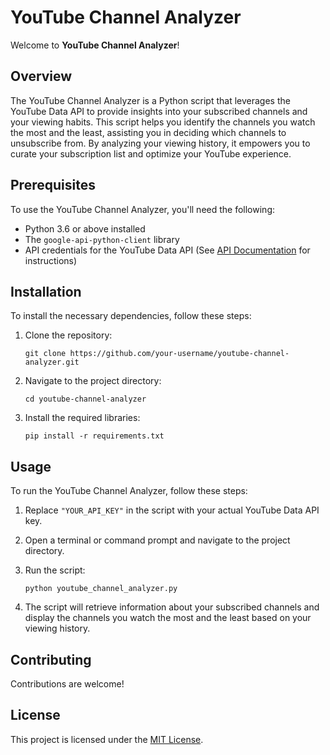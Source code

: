 # YouTube Channel Analyzer

Welcome to **YouTube Channel Analyzer**!

## Overview

The YouTube Channel Analyzer is a Python script that leverages the YouTube Data API to provide insights into your subscribed channels and your viewing habits. This script helps you identify the channels you watch the most and the least, assisting you in deciding which channels to unsubscribe from. By analyzing your viewing history, it empowers you to curate your subscription list and optimize your YouTube experience.

## Prerequisites

To use the YouTube Channel Analyzer, you'll need the following:

- Python 3.6 or above installed
- The `google-api-python-client` library
- API credentials for the YouTube Data API (See [API Documentation](https://developers.google.com/youtube/v3/getting-started) for instructions)

## Installation

To install the necessary dependencies, follow these steps:

1. Clone the repository:

    ```shell
    git clone https://github.com/your-username/youtube-channel-analyzer.git
    ```

2. Navigate to the project directory:

    ```shell
    cd youtube-channel-analyzer
    ```

3. Install the required libraries:

    ```shell
    pip install -r requirements.txt
    ```

## Usage

To run the YouTube Channel Analyzer, follow these steps:

1. Replace `"YOUR_API_KEY"` in the script with your actual YouTube Data API key.
2. Open a terminal or command prompt and navigate to the project directory.
3. Run the script:

    ```shell
    python youtube_channel_analyzer.py
    ```

4. The script will retrieve information about your subscribed channels and display the channels you watch the most and the least based on your viewing history.

## Contributing

Contributions are welcome! 

## License

This project is licensed under the [MIT License](LICENSE).

